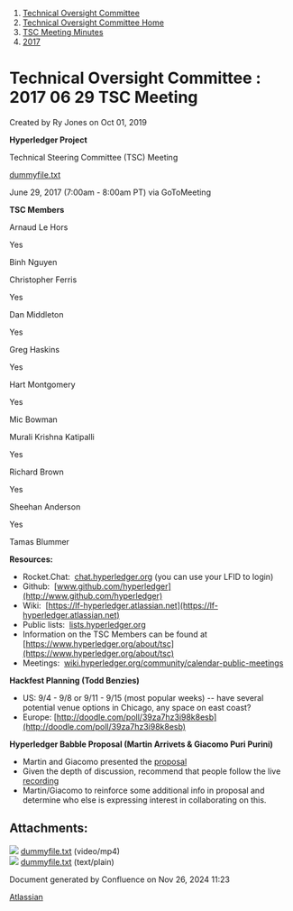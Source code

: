 1. [Technical Oversight Committee](index.html)
2. [Technical Oversight Committee Home](Technical-Oversight-Committee-Home_21430274.html)
3. [TSC Meeting Minutes](TSC-Meeting-Minutes_21448544.html)
4. [2017](2017_21448665.html)

# Technical Oversight Committee : 2017 06 29 TSC Meeting

Created by Ry Jones on Oct 01, 2019

**Hyperledger Project**

Technical Steering Committee (TSC) Meeting

[dummyfile.txt](#)

June 29, 2017 (7:00am - 8:00am PT) via GoToMeeting

**TSC Members**

Arnaud Le Hors

Yes

Binh Nguyen

Christopher Ferris

Yes

Dan Middleton

Yes

Greg Haskins

Yes

Hart Montgomery

Yes

Mic Bowman

Murali Krishna Katipalli

Yes

Richard Brown

Yes

Sheehan Anderson

Yes

Tamas Blummer

**Resources:**

- Rocket.Chat:  [chat.hyperledger.org](http://chat.hyperledger.org/) (you can use your LFID to login)
- Github:  [www.github.com/hyperledger](http://www.github.com/hyperledger)
- Wiki:  [https://lf-hyperledger.atlassian.net](https://lf-hyperledger.atlassian.net)
- Public lists:  [lists.hyperledger.org](http://lists.hyperledger.org)
- Information on the TSC Members can be found at [https://www.hyperledger.org/about/tsc](https://www.hyperledger.org/about/tsc)
- Meetings:  [wiki.hyperledger.org/community/calendar-public-meetings](http://wiki.hyperledger.org/community/calendar-public-meetings)

**Hackfest Planning (Todd Benzies)**

- US: 9/4 - 9/8 or 9/11 - 9/15 (most popular weeks) -- have several potential venue options in Chicago, any space on east coast?
- Europe: [http://doodle.com/poll/39za7hz3i98k8esb](http://doodle.com/poll/39za7hz3i98k8esb)

**Hyperledger Babble Proposal (Martin Arrivets &amp; Giacomo Puri Purini)**

- Martin and Giacomo presented the [proposal](https://docs.google.com/document/d/1wyYVNPDyJKHhdbznWWC1GrWHxFat7qBcB4laa44_Uis/edit)
- Given the depth of discussion, recommend that people follow the live [recording](https://drive.google.com/file/d/0B42vMkapQi1MajFqYUh6MTRHUkE)
- Martin/Giacomo to reinforce some additional info in proposal and determine who else is expressing interest in collaborating on this.

## Attachments:

![](images/icons/bullet_blue.gif) [dummyfile.txt](attachments/21433205/21457570.txt) (video/mp4)  
![](images/icons/bullet_blue.gif) [dummyfile.txt](attachments/21433205/21448690.txt) (text/plain)

Document generated by Confluence on Nov 26, 2024 11:23

[Atlassian](http://www.atlassian.com/)

